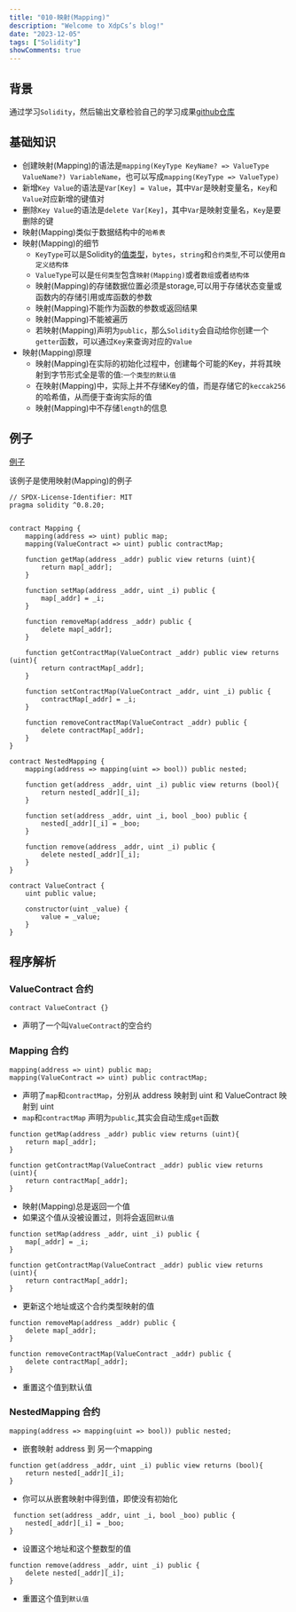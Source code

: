 ```yaml
---
title: "010-映射(Mapping)"
description: "Welcome to XdpCs’s blog!"
date: "2023-12-05"
tags: ["Solidity"]
showComments: true
---
```


## 背景

通过学习`Solidity`，然后输出文章检验自己的学习成果[github仓库](https://github.com/XdpCs/Solidity-learning)

## 基础知识

* 创建映射(Mapping)的语法是`mapping(KeyType KeyName? => ValueType ValueName?) VariableName`，也可以写成`mapping(KeyType => ValueType)`
* 新增`Key Value`的语法是`Var[Key] = Value`，其中`Var`是映射变量名，`Key`和`Value`对应新增的键值对
* 删除`Key Value`的语法是`delete Var[Key]`，其中`Var`是映射变量名，`Key`是要删除的键
* 映射(Mapping)类似于数据结构中的`哈希表`
* 映射(Mapping)的细节
  * `KeyType`可以是Solidity的[值类型](./003.value_type.md)，`bytes`，`string`和`合约类型`,不可以使用`自定义结构体`
  * `ValueType`可以是`任何类型`包含`映射(Mapping)`或者`数组`或者`结构体`
  * 映射(Mapping)的存储数据位置必须是storage,可以用于存储状态变量或函数内的存储引用或库函数的参数
  * 映射(Mapping)不能作为函数的参数或返回结果
  * 映射(Mapping)不能被遍历
  * 若映射(Mapping)声明为`public`，那么`Solidity`会自动给你创建一个`getter`函数，可以通过`Key`来查询对应的`Value`
* 映射(Mapping)原理
  * 映射(Mapping)在实际的初始化过程中，创建每个可能的Key，并将其映射到字节形式全是零的值:`一个类型的默认值`
  * 在映射(Mapping)中，实际上并不存储Key的值，而是存储它的`keccak256`的哈希值，从而便于查询实际的值
  * 映射(Mapping)中不存储`length`的信息

## 例子

[例子](https://github.com/XdpCs/Solidity-learning/blob/master/Solidity/010.Mapping/Mapping.sol)

该例子是使用映射(Mapping)的例子

```solidity
// SPDX-License-Identifier: MIT
pragma solidity ^0.8.20;


contract Mapping {
    mapping(address => uint) public map;
    mapping(ValueContract => uint) public contractMap;

    function getMap(address _addr) public view returns (uint){
        return map[_addr];
    }

    function setMap(address _addr, uint _i) public {
        map[_addr] = _i;
    }

    function removeMap(address _addr) public {
        delete map[_addr];
    }

    function getContractMap(ValueContract _addr) public view returns (uint){
        return contractMap[_addr];
    }

    function setContractMap(ValueContract _addr, uint _i) public {
        contractMap[_addr] = _i;
    }

    function removeContractMap(ValueContract _addr) public {
        delete contractMap[_addr];
    }
}

contract NestedMapping {
    mapping(address => mapping(uint => bool)) public nested;

    function get(address _addr, uint _i) public view returns (bool){
        return nested[_addr][_i];
    }

    function set(address _addr, uint _i, bool _boo) public {
        nested[_addr][_i] = _boo;
    }

    function remove(address _addr, uint _i) public {
        delete nested[_addr][_i];
    }
}

contract ValueContract {
    uint public value;

    constructor(uint _value) {
        value = _value;
    }
}
```

## 程序解析

### ValueContract 合约

```solidity
contract ValueContract {}
```

* 声明了一个叫`ValueContract`的空合约

### Mapping 合约

```solidity
mapping(address => uint) public map;
mapping(ValueContract => uint) public contractMap;
```

* 声明了`map`和`contractMap`，分别从 address 映射到 uint 和 ValueContract 映射到 uint
* `map`和`contractMap` 声明为`public`,其实会自动生成`get`函数

```solidity
function getMap(address _addr) public view returns (uint){
    return map[_addr];
}

function getContractMap(ValueContract _addr) public view returns (uint){
    return contractMap[_addr];
}
```

* 映射(Mapping)总是返回一个值
* 如果这个值从没被设置过，则将会返回`默认值`

```solidity
function setMap(address _addr, uint _i) public {
    map[_addr] = _i;
}

function getContractMap(ValueContract _addr) public view returns (uint){
    return contractMap[_addr];
}
```

* 更新这个地址或这个合约类型映射的值

```solidity
function removeMap(address _addr) public {
    delete map[_addr];
}

function removeContractMap(ValueContract _addr) public {
    delete contractMap[_addr];
}
```

* 重置这个值到默认值

### NestedMapping 合约

```solidity
mapping(address => mapping(uint => bool)) public nested;
```

* 嵌套映射 address 到 另一个mapping

```solidity
function get(address _addr, uint _i) public view returns (bool){
    return nested[_addr][_i];
}
```

* 你可以从嵌套映射中得到值，即使没有初始化

```solidity
 function set(address _addr, uint _i, bool _boo) public {
    nested[_addr][_i] = _boo;
}
```

* 设置这个地址和这个整数型的值

```solidity
function remove(address _addr, uint _i) public {
    delete nested[_addr][_i];
}
```

* 重置这个值到`默认值`
